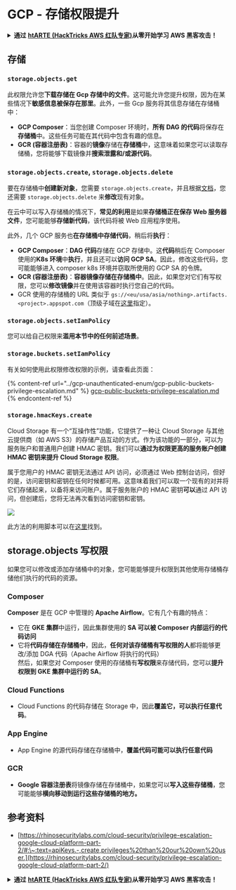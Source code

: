 # GCP - 存储权限提升

<details>

<summary><strong>通过</strong> <a href="https://training.hacktricks.xyz/courses/arte"><strong>htARTE (HackTricks AWS 红队专家)</strong></a><strong>从零开始学习 AWS 黑客攻击！</strong></summary>

支持 HackTricks 的其他方式：

* 如果您想在 HackTricks 中看到您的**公司广告**或**下载 HackTricks 的 PDF 版本**，请查看[**订阅计划**](https://github.com/sponsors/carlospolop)！
* 获取[**官方 PEASS & HackTricks 商品**](https://peass.creator-spring.com)
* 探索[**PEASS 家族**](https://opensea.io/collection/the-peass-family)，我们独家的[**NFTs 集合**](https://opensea.io/collection/the-peass-family)
* **加入** 💬 [**Discord 群组**](https://discord.gg/hRep4RUj7f) 或 [**telegram 群组**](https://t.me/peass) 或在 **Twitter** 🐦 上**关注**我 [**@carlospolopm**](https://twitter.com/carlospolopm)**。**
* **通过向** [**HackTricks**](https://github.com/carlospolop/hacktricks) 和 [**HackTricks Cloud**](https://github.com/carlospolop/hacktricks-cloud) github 仓库提交 PR 来分享您的黑客技巧。

</details>

## 存储

### `storage.objects.get`

此权限允许您**下载存储在 Gcp 存储中的文件**。这可能允许您提升权限，因为在某些情况下**敏感信息被保存在那里**。此外，一些 Gcp 服务将其信息存储在存储桶中：

* **GCP Composer**：当您创建 Composer 环境时，**所有 DAG 的代码**将保存在**存储桶**中。这些任务可能在其代码中包含有趣的信息。
* **GCR (容器注册表)**：容器的**镜像**存储在**存储桶**中，这意味着如果您可以读取存储桶，您将能够下载镜像并**搜索泄露和/或源代码**。

### `storage.objects.create`, `storage.objects.delete`

要在存储桶中**创建新对象**，您需要 `storage.objects.create`，并且根据[文档](https://cloud.google.com/storage/docs/access-control/iam-permissions#object_permissions)，您还需要 `storage.objects.delete` 来**修改**现有对象。

在云中可以写入存储桶的情况下，**常见的利用**是如果**存储桶正在保存 Web 服务器文件**，您可能能够**存储新代码**，该代码将被 Web 应用程序使用。

此外，几个 GCP 服务也**在存储桶中存储代码**，稍后将**执行**：

* **GCP Composer**：**DAG 代码**存储在 GCP 存储中。这**代码**稍后在 Composer 使用的**K8s 环境**中**执行**，并且还可以**访问 GCP SA**。因此，修改这些代码，您可能能够进入 composer k8s 环境并窃取所使用的 GCP SA 的令牌。
* **GCR (容器注册表)**：**容器镜像存储在存储桶中**。因此，如果您对它们有写权限，您可以**修改镜像**并在使用该容器时执行您自己的代码。
* GCR 使用的存储桶的 URL 类似于 `gs://<eu/usa/asia/nothing>.artifacts.<project>.appspot.com`（顶级子域在[这里](https://cloud.google.com/container-registry/docs/pushing-and-pulling)指定）。

### `storage.objects.setIamPolicy`

您可以给自己权限来**滥用本节中的任何前述场景**。

### **`storage.buckets.setIamPolicy`**

有关如何使用此权限修改权限的示例，请查看此页面：

{% content-ref url="../gcp-unauthenticated-enum/gcp-public-buckets-privilege-escalation.md" %}
[gcp-public-buckets-privilege-escalation.md](../gcp-unauthenticated-enum/gcp-public-buckets-privilege-escalation.md)
{% endcontent-ref %}

### `storage.hmacKeys.create`

Cloud Storage 有一个“互操作性”功能，它提供了一种让 Cloud Storage 与其他云提供商（如 AWS S3）的存储产品互动的方式。作为该功能的一部分，可以为服务账户和普通用户创建 HMAC 密钥。我们可以**通过为权限更高的服务账户创建 HMAC 密钥来提升 Cloud Storage 权限**。

属于您用户的 HMAC 密钥无法通过 API 访问，必须通过 Web 控制台访问，但好的是，访问密钥和密钥在任何时候都可用。这意味着我们可以取一个现有的对并将它们存储起来，以备将来访问账户。属于服务账户的 HMAC 密钥**可以**通过 API 访问，但创建后，您将无法再次看到访问密钥和密钥。

![](https://rhinosecuritylabs.com/wp-content/uploads/2020/04/image2-1.png)

此方法的利用脚本可以在[这里](https://github.com/RhinoSecurityLabs/GCP-IAM-Privilege-Escalation/blob/master/ExploitScripts/storage.hmacKeys.create.py)找到。

## storage.objects 写权限

如果您可以修改或添加存储桶中的对象，您可能能够提升权限到其他使用存储桶存储他们执行的代码的资源。

### Composer

**Composer** 是在 GCP 中管理的 **Apache Airflow**。它有几个有趣的特点：

* 它在 **GKE 集群**中运行，因此集群使用的 **SA 可以被 Composer 内部运行的代码访问**
* 它将**代码存储在存储桶中**，因此，**任何对该存储桶有写权限的人**都将能够更改/添加 DGA 代码（Apache Airflow 将执行的代码）\
然后，如果您对 Composer 使用的存储桶有**写权限**来存储代码，您可以**提升权限到 GKE 集群中运行的 SA**。

### Cloud Functions

* Cloud Functions 的代码存储在 Storage 中，因此**覆盖它，可以执行任意代码**。

### App Engine

* App Engine 的源代码存储在存储桶中，**覆盖代码可能可以执行任意代码**

### GCR

* **Google 容器注册表**将镜像存储在存储桶中，如果您可以**写入这些存储桶**，您可能能够**横向移动到运行这些存储桶的地方。**

## **参考资料**

* [https://rhinosecuritylabs.com/cloud-security/privilege-escalation-google-cloud-platform-part-2/#:\~:text=apiKeys.-,create,privileges%20than%20our%20own%20user.](https://rhinosecuritylabs.com/cloud-security/privilege-escalation-google-cloud-platform-part-2/)

<details>

<summary><strong>通过</strong> <a href="https://training.hacktricks.xyz/courses/arte"><strong>htARTE (HackTricks AWS 红队专家)</strong></a><strong>从零开始学习 AWS 黑客攻击！</strong></summary>

支持 HackTricks 的其他方式：

* 如果您想在 HackTricks 中看到您的**公司广告**或**下载 HackTricks 的 PDF 版本**，请查看[**订阅计划**](https://github.com/sponsors/carlospolop)！
* 获取[**官方 PEASS & HackTricks 商品**](https://peass.creator-spring.com)
* 探索[**PEASS 家族**](https://opensea.io/collection/the-peass-family)，我们独家的[**NFTs 集合**](https://opensea.io/collection/the-peass-family)
* **加入** 💬 [**Discord 群组**](https://discord.gg/hRep4RUj7f) 或 [**telegram 群组**](https://t.me/peass) 或在 **Twitter** 🐦 上**关注**我 [**@carlospolopm**](https://twitter.com/carlospolopm)**。**
* **通过向** [**HackTricks**](https://github.com/carlospolop/hacktricks) 和 [**HackTricks Cloud**](https://github.com/carlospolop/hacktricks-cloud) github 仓库提交 PR 来分享您的黑客技巧。

</details>
